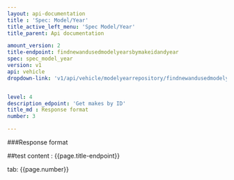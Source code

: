 ```yaml
---
layout: api-documentation
title : 'Spec: Model/Year'
title_active_left_menu: 'Spec Model/Year'
title_parent: Api documentation

amount_version: 2
title-endpoint: findnewandusedmodelyearsbymakeidandyear
spec: spec_model_year
version: v1
api: vehicle
dropdown-link: 'v1/api/vehicle/modelyearrepository/findnewandusedmodelyearsbymakeidandyear'


level: 4
description_edpoint: 'Get makes by ID'
title_md : Response format
number: 3

---
```


###Response format

##test content : {{page.title-endpoint}} 

tab: {{page.number}}